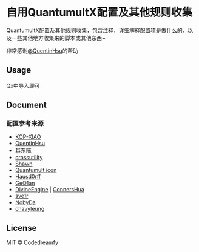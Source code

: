 <!--
 * @Author: Codedreamfy@outlook.com
 * @Date: 2022-03-22 21:33:46
 * @LastEditors: Codedreamfy@outlook.com
 * @LastEditTime: 2022-03-22 23:00:10
 * @FilePath: /Rules&Script/README.md
-->
# 自用QuantumultX配置及其他规则收集

QuantumultX配置及其他规则收集，包含注释，详细解释配置项是做什么的，以及一些其他地方收集来的脚本或其他东西~

非常感谢[@QuentinHsu](https://github.com/QuentinHsu/)的帮助


## Usage
Qx中导入即可

## Document

### 配置参考来源

* [KOP-XIAO](https://raw.githubusercontent.com/KOP-XIAO/QuantumultX/master/QuantumultX_Profiles.conf)
* [QuentinHsu](https://github.com/QuentinHsu/Apple-Rules-Script/blob/main/quantumult_x/base_conf/auto_switch_node.conf)
* [耳东陈](https://github.com/erdongchanyo/Rules/blob/main/Quantumult%20X/README.md)
* [crossutility](https://raw.githubusercontent.com/crossutility/Quantumult-X/master/resource-parser.js)
* [Shawn](https://shrtm.nu/DAFP)
* [Quantumult icon](https://github.com/Koolson/Qure/blob/master/IconSet/Color)
* [Hausd0rff](https://github.com/yqc007/QuantumultX)
* [GeQ1an](https://github.com/GeQ1an/Rules/blob/master/QuantumultX/QuantumultX.conf)
* [DivineEngine](https://github.com/DivineEngine/Profiles/blob/master/Quantumult/) | [ConnersHua](https://divineengine.net/)
* [sve1r](https://github.com/sve1r/Rules-For-Quantumult-X)
* [NobyDa](https://github.com/NobyDa/Script/tree/master/QuantumultX)
* [chavyleung](https://github.com/chavyleung/scripts/blob/master/QuantumultX_Local_Task.conf)

## License

MIT © Codedreamfy